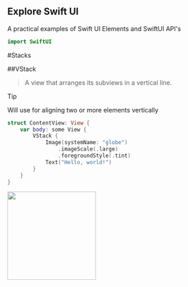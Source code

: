 ## Explore Swift UI
A practical examples of Swift UI Elements and SwiftUI API's

``` swift
import SwiftUI
```

#Stacks

##VStack

> A view that arranges its subviews in a vertical line.

> [!TIP] 
> Will use for aligning two or more elements vertically 

``` swift
struct ContentView: View {
    var body: some View {
        VStack {
            Image(systemName: "globe")
                .imageScale(.large)
                .foregroundStyle(.tint)
            Text("Hello, world!")
        }
    }
}
```

<img src="https://github.com/KarthiRasu-iOS/Explore-SwiftUI/reference_images/vstack_preview.png" width="200" height="200">
